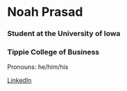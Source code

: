 # Noah Prasad
### Student at the University of Iowa
### Tippie College of Business
Pronouns: he/him/his

[LinkedIn](https://www.linkedin.com/in/noah-prasad-7a62b321a/)

<!--
<!--
**noah-prasad/noah-prasad** is a ✨ _special_ ✨ repository because its `README.md` (this file) appears on your GitHub profile.

Here are some ideas to get you started:

- 🔭 I’m currently working on ...
- 🌱 I’m currently learning ...
- 👯 I’m looking to collaborate on ...
- 🤔 I’m looking for help with ...
- 💬 Ask me about ...
- 📫 How to reach me: ...
- 😄 Pronouns: ...
- ⚡ Fun fact: ...
-->
